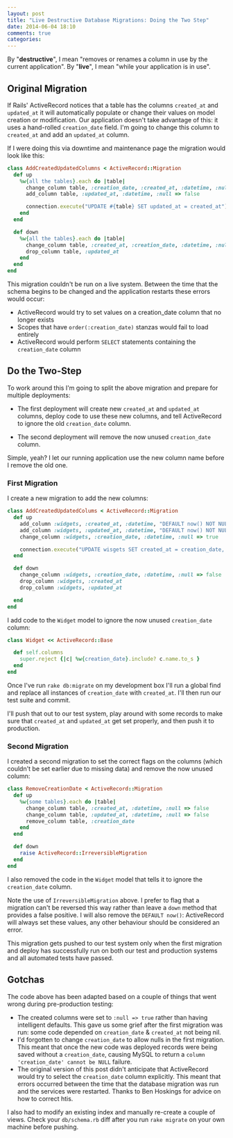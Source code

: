 ```yaml
---
layout: post
title: "Live Destructive Database Migrations: Doing the Two Step"
date: 2014-06-04 18:10
comments: true
categories:
---
```


By "**destructive**", I mean "removes or renames a column in use by the current application". By "**live**", I mean "while your application is in use".

## Original Migration

If Rails' ActiveRecord notices that a table has the columns `created_at` and `updated_at` it will automatically populate or change their values on model creation or modification. Our application doesn't take advantage of this: it uses a hand-rolled `creation_date` field. I'm going to change this column to `created_at` and add an `updated_at` column.

If I were doing this via downtime and maintenance page the migration would look like this:

```ruby
class AddCreatedUpdatedColumns < ActiveRecord::Migration
  def up
    %w{all the tables}.each do |table|
      change_column table, :creation_date, :created_at, :datetime, :null => false
      add_column table, :updated_at, :datetime, :null => false

      connection.execute("UPDATE #{table} SET updated_at = created_at")
    end
  end

  def down
    %w{all the tables}.each do |table|
      change_column table, :created_at, :creation_date, :datetime, :null => false
      drop_column table, :updated_at
    end
  end
end
```

This migration couldn't be run on a live system. Between the time that the schema begins to be changed and the application restarts these errors would occur:

  * ActiveRecord would try to set values on a creation_date column that no longer exists
  * Scopes that have `order(:creation_date)` stanzas would fail to load entirely
  * ActiveRecord would perform `SELECT` statements containing the `creation_date` column

## Do the Two-Step

To work around this I'm going to split the above migration and prepare for multiple deployments:

  * The first deployment will create new `created_at` and `updated_at` columns, deploy code to use these new columns, and tell ActiveRecord to ignore the old `creation_date` column.

  * The second deployment will remove the now unused `creation_date` column.

Simple, yeah? I let our running application use the new column name before I remove the old one.

### First Migration

I create a new migration to add the new columns:

```ruby
class AddCreatedUpdatedColums < ActiveRecord::Migration
  def up
    add_column :widgets, :created_at, :datetime, "DEFAULT now() NOT NULL"
    add_column :widgets, :updated_at, :datetime, "DEFAULT now() NOT NULL"
    change_column :widgets, :creation_date, :datetime, :null => true

    connection.execute("UPDATE wisgets SET created_at = creation_date, updated_at = creation_date")
  end

  def down
    change_column :widgets, :creation_date, :datetime, :null => false
    drop_column :widgets, :created_at
    drop_column :widgets, :updated_at

  end
end
```

I add code to the `Widget` model to ignore the now unused `creation_date` column:

```ruby
class Widget << ActiveRecord::Base

  def self.columns
    super.reject {|c| %w{creation_date}.include? c.name.to_s }
  end
end
```

Once I've run `rake db:migrate`  on my development box I'll run a global find and replace all instances of `creation_date` with `created_at`. I'll then run our test suite and commit.

I'll push that out to our test system, play around with some records to make sure that `created_at` and `updated_at` get set properly, and then push it to production.

### Second Migration

I created a second migration to set the correct flags on the columns (which couldn't be set earlier due to missing data) and remove the now unused column:

```ruby
class RemoveCreationDate < ActiveRecord::Migration
  def up
    %w{some tables}.each do |table|
      change_column table, :created_at, :datetime, :null => false
      change_column table, :updated_at, :datetime, :null => false
      remove_column table, :creation_date
    end
  end

  def down
    raise ActiveRecord::IrreversibleMigration
  end
end
```

I also removed the code in the `Widget` model that tells it to ignore the `creation_date` column.

Note the use of `IrreversibleMigration` above. I prefer to flag that a migration can't be reversed this way rather than leave a `down` method that provides a false positive. I will also remove the `DEFAULT now()`: ActiveRecord will always set these values, any other behaviour should be considered an error.

This migration gets pushed to our test system only when the first migration and deploy has successfully run on both our test and production systems and all automated tests have passed.

## Gotchas

The code above has been adapted based on a couple of things that went wrong during pre-production testing:

  * The created columns were set to `:null => true` rather than having intelligent defaults. This gave us some grief after the first migration was run: some code depended on `creation_date` & `created_at` not being nil.
  * I'd forgotten to change `creation_date` to allow nulls in the first migration. This meant that once the new code was deployed records were being saved without a `creation_date`, causing MySQL to return a `column 'creation_date' cannot be NULL` failure.
  * The original version of this post didn't anticipate that ActiveRecord would try to select the `creation_date` column explicitly. This meant that errors occurred between the time that the database migration was run and the services were restarted. Thanks to Ben Hoskings for advice on how to correct htis.

I also had to modify an existing index and manually re-create a couple of views. Check your `db/schema.rb` diff after you run `rake migrate` on your own machine before pushing.
